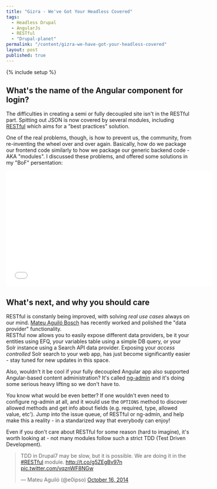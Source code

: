 ```yaml
---
title: "Gizra - We've Got Your Headless Covered"
tags: 
  - Headless Drupal
  - AngularJs
  - RESTful
  - "Drupal-planet"
permalink: "/content/gizra-we-have-got-your-headless-covered"
layout: post
published: true
---
```


{% include setup %}

## What's the name of the Angular component for login?

The difficulties in creating a semi or fully decoupled site isn't in the RESTful part. Spitting out JSON is now covered by several modules, including [RESTful](https://github.com/Gizra/restful) which aims for a "best practices" solution.

One of the real problems, though, is how to prevent us, the community, from re-inventing the wheel over and over again. Basically, how do we package our frontend code similarly to how we package our generic backend code - AKA "modules". I discussed these problems, and offered some solutions in my "BoF" persentation:

<iframe width="560" height="315" src="//www.youtube.com/embed/wh6ZQOEzOgs?rel=0" frameborder="0" allowfullscreen></iframe>

<!-- more -->

## What's next, and why you should care
RESTful is constanly being improved, with solving _real use cases_ always on our mind. [Mateu Aguiló Bosch](https://github.com/mateu-aguilo-bosch) has recently worked and polished the "data provider" functionality.  
RESTful now allows you to easily expose different data providers, be it your entities using EFQ, your variables table using a simple DB query, or your Solr instance using a Search API data provider. Exposing your _access controlled_ Solr search to your web app, has just become significantly easier - stay tuned for new updates in this space.


Also, wouldn't it be cool if your fully decoupled Angular app also supported Angular-based content administration? It's called [ng-admin](http://ng-admin.marmelab.com/#/dashboard) and it's doing some serious heavy lifting so we don't have to.

You know what would be even better? If one wouldn't even need to configure ng-admin at all, and it would use the ``OPTIONS`` method to discover allowed methods and get info about fields (e.g. required, type, allowed value, etc'). Jump into the issue queue, of RESTful or ng-admin, and help make this a reality - in a standarized way that everybody can enjoy!


Even if you don't care about RESTful for some reason (hard to imagine), it's worth looking at - not many modules follow such a strict TDD (Test Driven Development).

<blockquote class="twitter-tweet" data-partner="tweetdeck"><p>TDD in Drupal7 may be slow, but it is possible. We are doing it in the <a href="https://twitter.com/hashtag/RESTful?src=hash">#RESTful</a> module. <a href="http://t.co/g5ZEgBv97n">http://t.co/g5ZEgBv97n</a> <a href="http://t.co/vqznWF8NGw">pic.twitter.com/vqznWF8NGw</a></p>&mdash; Mateu Aguiló (@e0ipso) <a href="https://twitter.com/e0ipso/status/522744279387893762">October 16, 2014</a></blockquote>
<script async src="//platform.twitter.com/widgets.js" charset="utf-8"></script>